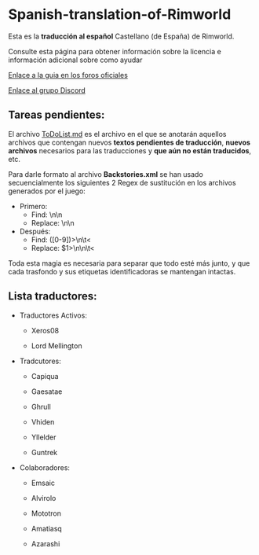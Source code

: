 Spanish-translation-of-Rimworld
===============================

Esta es la **traducción al español** Castellano (de España) de Rimworld.


Consulte esta página para obtener información sobre la licencia e información adicional sobre como ayudar

[Enlace a la guia en los foros oficiales](http://ludeon.com/forums/index.php?topic=2933.0)



[Enlace al grupo Discord](https://discord.gg/KF5cqm)

Tareas pendientes:
--------------------

El archivo [ToDoList.md](ToDoList.md) es el archivo en el que se anotarán aquellos archivos que contengan nuevos **textos pendientes de traducción**, **nuevos archivos** necesarios para las traducciones y **que aún no están traducidos**, etc.

Para darle formato al archivo **Backstories.xml** se han usado secuencialmente los siguientes 2 Regex de sustitución en los archivos generados por el juego:
* Primero:
	* Find:		\n\n
	* Replace:	\\n\\n
* Después:
	* Find:		([0-9])>\n\t<
	* Replace:	$1>\n\n\t<

Toda esta magia es necesaria para separar que todo esté más junto, y que cada trasfondo y sus etiquetas identificadoras se mantengan intactas.


Lista  traductores:
--------------------

* Traductores Activos:
	* Xeros08

	* Lord Mellington



* Tradcutores:
	* Capiqua 

	* Gaesatae 

	* Ghrull

	* Vhiden

	* Yllelder
    
    * Guntrek


* Colaboradores:

	* Emsaic

	* Alvirolo

	* Mototron

	* Amatiasq

	* Azarashi
